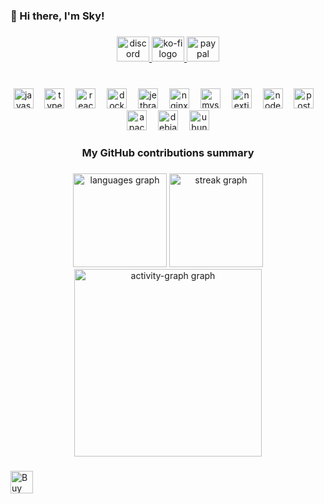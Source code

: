 <h3 align="left">👋 Hi there, I'm Sky!</h3>

###

<div align="center">
  <a href="https://discordapp.com/users/970603481419370496" target="_blank">
    <img src="https://raw.githubusercontent.com/maurodesouza/profile-readme-generator/master/src/assets/icons/social/discord/default.svg" width="52" height="40" alt="discord logo"  />
  </a>
  <a href="https://ko-fi.com/skyxzero" target="_blank">
    <img src="https://raw.githubusercontent.com/maurodesouza/profile-readme-generator/master/src/assets/icons/social/ko-fi/default.svg" width="52" height="40" alt="ko-fi logo"  />
  </a>
  <a href="https://www.paypal.me/SkyX404" target="_blank">
    <img src="https://raw.githubusercontent.com/maurodesouza/profile-readme-generator/master/src/assets/icons/social/paypal/default.svg" width="52" height="40" alt="paypal logo"  />
  </a>
</div>

###

<br clear="both">

<div align="center">
  <img src="https://cdn.jsdelivr.net/gh/devicons/devicon/icons/javascript/javascript-original.svg" height="32" alt="javascript logo"  />
  <img width="10" />
  <img src="https://cdn.jsdelivr.net/gh/devicons/devicon/icons/typescript/typescript-plain.svg" height="32" alt="typescript logo"  />
  <img width="10" />
  <img src="https://cdn.jsdelivr.net/gh/devicons/devicon/icons/react/react-original-wordmark.svg" height="32" alt="react logo"  />
  <img width="10" />
  <img src="https://cdn.jsdelivr.net/gh/devicons/devicon/icons/docker/docker-plain-wordmark.svg" height="32" alt="docker logo"  />
  <img width="10" />
  <img src="https://cdn.jsdelivr.net/gh/devicons/devicon/icons/jetbrains/jetbrains-original.svg" height="32" alt="jetbrains logo"  />
  <img width="10" />
  <img src="https://cdn.jsdelivr.net/gh/devicons/devicon/icons/nginx/nginx-original.svg" height="32" alt="nginx logo"  />
  <img width="10" />
  <img src="https://cdn.jsdelivr.net/gh/devicons/devicon/icons/mysql/mysql-original-wordmark.svg" height="32" alt="mysql logo"  />
  <img width="10" />
  <img src="https://cdn.jsdelivr.net/gh/devicons/devicon/icons/nextjs/nextjs-original.svg" height="32" alt="nextjs logo"  />
  <img width="10" />
  <img src="https://cdn.jsdelivr.net/gh/devicons/devicon/icons/nodejs/nodejs-original-wordmark.svg" height="32" alt="nodejs logo"  />
  <img width="10" />
  <img src="https://cdn.jsdelivr.net/gh/devicons/devicon/icons/postgresql/postgresql-original-wordmark.svg" height="32" alt="postgresql logo"  />
  <img width="10" />
  <img src="https://cdn.jsdelivr.net/gh/devicons/devicon/icons/apache/apache-original-wordmark.svg" height="32" alt="apache logo"  />
  <img width="10" />
  <img src="https://cdn.jsdelivr.net/gh/devicons/devicon/icons/debian/debian-plain-wordmark.svg" height="32" alt="debian logo"  />
  <img width="10" />
  <img src="https://cdn.jsdelivr.net/gh/devicons/devicon/icons/ubuntu/ubuntu-plain-wordmark.svg" height="32" alt="ubuntu logo"  />
</div>

###

<h3 align="center">My GitHub contributions summary</h3>

###

<div align="center">
  <img src="https://github-readme-stats.vercel.app/api/top-langs?username=UnknowUser0&locale=en&hide_title=false&layout=compact&card_width=320&langs_count=5&theme=dracula&hide_border=false&order=2" height="150" alt="languages graph"  />
  <img src="https://streak-stats.demolab.com?user=UnknowUser0&locale=en&mode=daily&theme=dracula&hide_border=false&border_radius=5&order=3" height="150" alt="streak graph"  />
  <img src="https://github-readme-activity-graph.vercel.app/graph?username=UnknowUser0&radius=16&theme=react&area=true&order=5" height="300" alt="activity-graph graph"  />
</div>

###

<a href='https://ko-fi.com/M4M31GOTJ8' target='_blank'><img height='36' style='border:0px;height:36px;' src='https://storage.ko-fi.com/cdn/kofi5.png?v=6' border='0' alt='Buy Me a Coffee at ko-fi.com' /></a>
